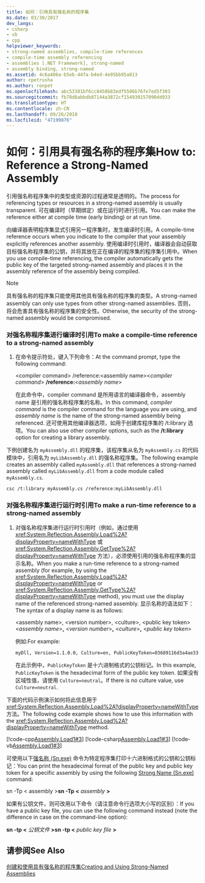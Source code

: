 ```yaml
---
title: 如何：引用具有强名称的程序集
ms.date: 03/30/2017
dev_langs:
- csharp
- vb
- cpp
helpviewer_keywords:
- strong-named assemblies, compile-time references
- compile-time assembly referencing
- assemblies [.NET Framework], strong-named
- assembly binding, strong-named
ms.assetid: 4c6a406a-b5eb-44fa-b4ed-4e95bb95a813
author: rpetrusha
ms.author: ronpet
ms.openlocfilehash: abc53381bf6cc8458b83edf5586b76fe7ed5f303
ms.sourcegitcommit: fb78d8abbdb87144a3872cf154930157090dd933
ms.translationtype: HT
ms.contentlocale: zh-CN
ms.lasthandoff: 09/26/2018
ms.locfileid: "47199876"
---
```

# <a name="how-to-reference-a-strong-named-assembly"></a><span data-ttu-id="647c8-102">如何：引用具有强名称的程序集</span><span class="sxs-lookup"><span data-stu-id="647c8-102">How to: Reference a Strong-Named Assembly</span></span>
<span data-ttu-id="647c8-103">引用强名称程序集中的类型或资源的过程通常是透明的。</span><span class="sxs-lookup"><span data-stu-id="647c8-103">The process for referencing types or resources in a strong-named assembly is usually transparent.</span></span> <span data-ttu-id="647c8-104">可在编译时（早期绑定）或在运行时进行引用。</span><span class="sxs-lookup"><span data-stu-id="647c8-104">You can make the reference either at compile time (early binding) or at run time.</span></span>  
  
 <span data-ttu-id="647c8-105">向编译器表明程序集显式引用另一程序集时，发生编译时引用。</span><span class="sxs-lookup"><span data-stu-id="647c8-105">A compile-time reference occurs when you indicate to the compiler that your assembly explicitly references another assembly.</span></span> <span data-ttu-id="647c8-106">使用编译时引用时，编译器会自动获取目标强名称程序集的公钥，并将其放在正在编译的程序集的程序集引用中。</span><span class="sxs-lookup"><span data-stu-id="647c8-106">When you use compile-time referencing, the compiler automatically gets the public key of the targeted strong-named assembly and places it in the assembly reference of the assembly being compiled.</span></span>  
  
> [!NOTE]
>  <span data-ttu-id="647c8-107">具有强名称的程序集只能使用其他具有强名称的程序集的类型。</span><span class="sxs-lookup"><span data-stu-id="647c8-107">A strong-named assembly can only use types from other strong-named assemblies.</span></span> <span data-ttu-id="647c8-108">否则，将会危害具有强名称的程序集的安全性。</span><span class="sxs-lookup"><span data-stu-id="647c8-108">Otherwise, the security of the strong-named assembly would be compromised.</span></span>  
  
### <a name="to-make-a-compile-time-reference-to-a-strong-named-assembly"></a><span data-ttu-id="647c8-109">对强名称程序集进行编译时引用</span><span class="sxs-lookup"><span data-stu-id="647c8-109">To make a compile-time reference to a strong-named assembly</span></span>  
  
1.  <span data-ttu-id="647c8-110">在命令提示符处，键入下列命令：</span><span class="sxs-lookup"><span data-stu-id="647c8-110">At the command prompt, type the following command:</span></span>  
  
     <span data-ttu-id="647c8-111">\<compiler command> /reference:\<assembly name></span><span class="sxs-lookup"><span data-stu-id="647c8-111">\<*compiler command*> **/reference:**\<*assembly name*></span></span>  
  
     <span data-ttu-id="647c8-112">在此命令中，compiler command 是所用语言的编译器命令，assembly name 是引用的强名称程序集的名称。</span><span class="sxs-lookup"><span data-stu-id="647c8-112">In this command, *compiler command* is the compiler command for the language you are using, and *assembly name* is the name of the strong-named assembly being referenced.</span></span> <span data-ttu-id="647c8-113">还可使用其他编译器选项，如用于创建库程序集的 /t:library 选项。</span><span class="sxs-lookup"><span data-stu-id="647c8-113">You can also use other compiler options, such as the **/t:library** option for creating a library assembly.</span></span>  
  
 <span data-ttu-id="647c8-114">下例创建名为 `myAssembly.dll` 的程序集，该程序集从名为 `myAssembly.cs` 的代码模块中，引用名为 `myLibAssembly.dll` 的强名称程序集。</span><span class="sxs-lookup"><span data-stu-id="647c8-114">The following example creates an assembly called `myAssembly.dll` that references a strong-named assembly called `myLibAssembly.dll` from a code module called `myAssembly.cs`.</span></span>  
  
```  
csc /t:library myAssembly.cs /reference:myLibAssembly.dll  
```  
  
### <a name="to-make-a-run-time-reference-to-a-strong-named-assembly"></a><span data-ttu-id="647c8-115">对强名称程序集进行运行时引用</span><span class="sxs-lookup"><span data-stu-id="647c8-115">To make a run-time reference to a strong-named assembly</span></span>  
  
1.  <span data-ttu-id="647c8-116">对强名称程序集进行运行时引用时（例如，通过使用 <xref:System.Reflection.Assembly.Load%2A?displayProperty=nameWithType> 或 <xref:System.Reflection.Assembly.GetType%2A?displayProperty=nameWithType> 方法），必须使用引用的强名称程序集的显示名称。</span><span class="sxs-lookup"><span data-stu-id="647c8-116">When you make a run-time reference to a strong-named assembly (for example, by using the <xref:System.Reflection.Assembly.Load%2A?displayProperty=nameWithType> or <xref:System.Reflection.Assembly.GetType%2A?displayProperty=nameWithType> method), you must use the display name of the referenced strong-named assembly.</span></span> <span data-ttu-id="647c8-117">显示名称的语法如下：</span><span class="sxs-lookup"><span data-stu-id="647c8-117">The syntax of a display name is as follows:</span></span>  
  
     <span data-ttu-id="647c8-118">\<assembly name>, \<version number>, \<culture>, \<public key token></span><span class="sxs-lookup"><span data-stu-id="647c8-118">\<*assembly name*>**,** \<*version number*>**,** \<*culture*>**,** \<*public key token*></span></span>  
  
     <span data-ttu-id="647c8-119">例如:</span><span class="sxs-lookup"><span data-stu-id="647c8-119">For example:</span></span>  
  
    ```  
    myDll, Version=1.1.0.0, Culture=en, PublicKeyToken=03689116d3a4ae33   
    ```  
  
     <span data-ttu-id="647c8-120">在此示例中，`PublicKeyToken` 是十六进制格式的公钥标记。</span><span class="sxs-lookup"><span data-stu-id="647c8-120">In this example, `PublicKeyToken` is the hexadecimal form of the public key token.</span></span> <span data-ttu-id="647c8-121">如果没有区域性值，请使用 `Culture=neutral`。</span><span class="sxs-lookup"><span data-stu-id="647c8-121">If there is no culture value, use `Culture=neutral`.</span></span>  
  
 <span data-ttu-id="647c8-122">下面的代码示例演示如何将此信息用于 <xref:System.Reflection.Assembly.Load%2A?displayProperty=nameWithType> 方法。</span><span class="sxs-lookup"><span data-stu-id="647c8-122">The following code example shows how to use this information with the <xref:System.Reflection.Assembly.Load%2A?displayProperty=nameWithType> method.</span></span>  
  
 [!code-cpp[Assembly.Load1#3](../../../samples/snippets/cpp/VS_Snippets_CLR/Assembly.Load1/CPP/load2.cpp#3)]
 [!code-csharp[Assembly.Load1#3](../../../samples/snippets/csharp/VS_Snippets_CLR/Assembly.Load1/CS/load2.cs#3)]
 [!code-vb[Assembly.Load1#3](../../../samples/snippets/visualbasic/VS_Snippets_CLR/Assembly.Load1/VB/load2.vb#3)]  
  
 <span data-ttu-id="647c8-123">可使用以下[强名称 (Sn.exe)](../../../docs/framework/tools/sn-exe-strong-name-tool.md) 命令为特定程序集打印十六进制格式的公钥和公钥标记：</span><span class="sxs-lookup"><span data-stu-id="647c8-123">You can print the hexadecimal format of the public key and public key token for a specific assembly by using the following [Strong Name (Sn.exe)](../../../docs/framework/tools/sn-exe-strong-name-tool.md) command:</span></span>  
  
 <span data-ttu-id="647c8-124">sn -Tp \< assembly ></span><span class="sxs-lookup"><span data-stu-id="647c8-124">**sn -Tp \<** *assembly* **>**</span></span>  
  
 <span data-ttu-id="647c8-125">如果有公钥文件，则可改用以下命令（请注意命令行选项大小写的区别）：</span><span class="sxs-lookup"><span data-stu-id="647c8-125">If you have a public key file, you can use the following command instead (note the difference in case on the command-line option):</span></span>  
  
 <span data-ttu-id="647c8-126">**sn -tp \<** *公钥文件* **>**</span><span class="sxs-lookup"><span data-stu-id="647c8-126">**sn -tp \<** *public key file* **>**</span></span>  
  
## <a name="see-also"></a><span data-ttu-id="647c8-127">请参阅</span><span class="sxs-lookup"><span data-stu-id="647c8-127">See Also</span></span>  
 [<span data-ttu-id="647c8-128">创建和使用具有强名称的程序集</span><span class="sxs-lookup"><span data-stu-id="647c8-128">Creating and Using Strong-Named Assemblies</span></span>](../../../docs/framework/app-domains/create-and-use-strong-named-assemblies.md)
